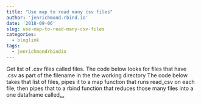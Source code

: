 ```yaml
---
title: "Use map to read many csv files"
author: 'jenrichmond.rbind.io'
date: '2018-09-06'
slug: use-map-to-read-many-csv-files
categories:
  - bloglink
tags:
  - jenrichmondrbindio
---
```


Get list of .csv files called files. The code below looks for files that have .csv as part of the filename in the the working directory The code below takes that list of files, pipes it to a map function that runs read_csv on each file, then pipes that to a rbind function that reduces those many files into a one dataframe called[... <i class="fas fa-external-link-alt"></i>](http://jenrichmond.rbind.io/post/use-map-to-read-many-csv-files/)

